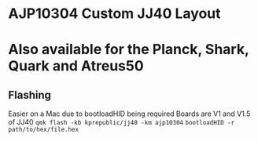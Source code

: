 # AJP10304 Custom JJ40 Layout
# Also available for the Planck, Shark, Quark and Atreus50

## Flashing 
Easier on a Mac due to bootloadHID being required
Boards are V1 and V1.5 of JJ40
`qmk flash -kb kprepublic/jj40 -km ajp10304`
`bootloadHID -r path/to/hex/file.hex`
